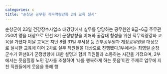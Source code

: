 ```yaml
---
categories: c
title: "순창군 공무원 직무역량강화 2차 교육 실시"
---
```

순창군이 23일 건강장수사업소 대강당에서 실무를 담당하는 공무원인 9급~6급 주무관 250여 명을 대상으로 민선 8기 군정방향을 이해와 공감대 형성을 위한 직무역량강화 교육을 가졌다.이날 교육은 지난 8월 31일 부서장 등 간부공무원과 계장공무원을 대상으로 실시한 교육에 이어 2차로 실무 직원들을 대상으로 진행됐다.1부에서는 최영일 순창군수가 민선8기 군정방향에 대한 설명과 함께 직원들과 소통하는 시간을 가졌으며, 2부에서는 웃음힐링 노민 강사를 초청하여 ‘나를 행복하게 하는 웃음’이란 주제로 업무에 지친 직원들에게 웃음을 통해 행